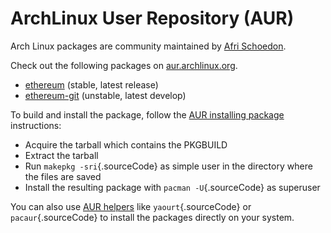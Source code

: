 ArchLinux User Repository (AUR)
===============================

Arch Linux packages are community maintained by [Afri Schoedon](https://github.com/5chdn).

Check out the following packages on [aur.archlinux.org](https://aur.archlinux.org/packages/?O=0&K=ethereum).

-   [ethereum](https://aur.archlinux.org/packages/ethereum/) (stable,     latest release)
-   [ethereum-git](https://aur.archlinux.org/packages/ethereum-git/)     (unstable, latest develop)

To build and install the package, follow the [AUR installing package](https://wiki.archlinux.org/index.php/Arch_User_Repository#Installing_packages) instructions:

-   Acquire the tarball which contains the PKGBUILD
-   Extract the tarball
-   Run `makepkg -sri`{.sourceCode} as simple user in the directory     where the files are saved
-   Install the resulting package with `pacman -U`{.sourceCode} as     superuser

You can also use [AUR helpers](https://wiki.archlinux.org/index.php/AUR_helpers) like `yaourt`{.sourceCode} or `pacaur`{.sourceCode} to install the packages directly on your system.
